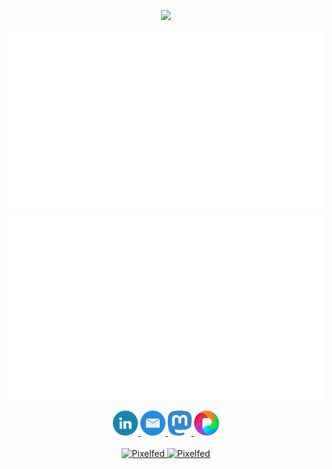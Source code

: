 <p align="center">
    <a href="https://www.youtube.com/watch?v=bxqLsrlakK8">
        <img src="https://img.shields.io/badge/%F0%9F%91%8B-HI%20THERE-orange?style=for-the-badge&labelColor=666666" height="40"/>
    </a>
</p>


<!--
**jmrplens/jmrplens** is a ✨ _special_ ✨ repository because its `README.md` (this file) appears on your GitHub profile.

Here are some ideas to get you started:

- 🔭 I’m currently working on ...
- 🌱 I’m currently learning ...
- 👯 I’m looking to collaborate on ...
- 🤔 I’m looking for help with ...
- 💬 Ask me about ...
- 📫 How to reach me: ...
- 😄 Pronouns: ...
- ⚡ Fun fact: ...
-->
<p align="center">
<a href="https://www.youtube.com/watch?v=bxqLsrlakK8">
    <picture>
        <source media="(prefers-color-scheme: dark)" srcset="https://raw.githubusercontent.com/jmrplens/jmrplens/main/generated/overview.svg#gh-dark-mode-only">
        <img src="https://raw.githubusercontent.com/jmrplens/jmrplens/main/generated/overview.svg#gh-light-mode-only">
    </picture>
    <picture>
        <source media="(prefers-color-scheme: dark)" srcset="https://raw.githubusercontent.com/jmrplens/jmrplens/main/generated/languages.svg#gh-dark-mode-only">
        <img src="https://raw.githubusercontent.com/jmrplens/jmrplens/main/generated/languages.svg#gh-light-mode-only">
    </picture>
</a>
</p>
<p align="center">
    <a href="https://www.linkedin.com/in/jmrplens/">
        <img src="https://github.com/jmrplens/jmrplens/blob/main/icons/linkedin.svg" alt="LinkedIn" height="40" />
    </a>
    <a href="mailto:jmrplens@gmail.com">
        <img src="https://github.com/jmrplens/jmrplens/blob/main/icons/mailicon.svg" alt="E-Mail" height="40" />
    </a>
   <!-- <a href="https://twitter.com/jmrplens">
        <img src="https://github.com/jmrplens/jmrplens/blob/main/icons/twitter.svg" alt="Twitter" height="40" />
    </a> -->
    <a rel="me" href="https://red.niboe.info/@jmrplens" title="Mastodon">
        <img src="https://github.com/jmrplens/jmrplens/blob/main/icons/mastodon.svg" alt="Mastodon" height="40" />
    </a>
    <a rel="me" href="https://pixelfed.social/jmrplens" title="Pixelfed">
        <img src="https://github.com/jmrplens/jmrplens/blob/main/icons/pixelfedr.svg" alt="Pixelfed" height="40" />
    </a>
    <br><br>
    <a rel="me" href="https://liberapay.com/jmrplens/donate" title="liberapay">
        <img src="https://liberapay.com/assets/widgets/donate.svg" alt="Pixelfed" height="20" />
    </a>
    <a rel="me" href="https://ko-fi.com/X8X147IR3" title="ko-fi">
        <img src="https://ko-fi.com/img/githubbutton_sm.svg" alt="Pixelfed" height="20" />
    </a>
</p>
